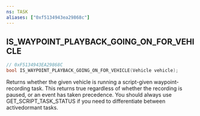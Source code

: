 ```yaml
---
ns: TASK
aliases: ["0xf5134943ea29868c"]
---
```

## IS_WAYPOINT_PLAYBACK_GOING_ON_FOR_VEHICLE

```c
// 0xF5134943EA29868C
bool IS_WAYPOINT_PLAYBACK_GOING_ON_FOR_VEHICLE(Vehicle vehicle);
```

Returns whether the given vehicle is running a script-given waypoint-recording task. This returns true regardless of whether the recording is paused, or an event has taken precedence. You should always use GET_SCRIPT_TASK_STATUS if you need to differentiate between activedormant tasks.

